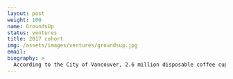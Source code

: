 ```yaml
---
layout: post
weight: 100
name: GroundsUp
status: ventures
title: 2017 cohort
img: /assets/images/ventures/groundsup.jpg
email: 
biography: >
  According to the City of Vancouver, 2.6 million disposable coffee cups are wasted every week within the municipality, a statistic that is representative of North American urban culture of single-use item consumption. To sustain this habit, the production of single-use coffee cups results in the excessive exploitation of natural resources and also contributes to a large portion of urban waste and landfill mass. Grounds-Up Solutions is currently devel- oping a compostable single-use hot beverage cup alternative that is made from used coffee grounds and natural binding agents. This solution would help preserve our planet’s natural resources and reduce the quantity of non-compostable waste, all in an eco- nomical manner. 
---
```

<!--stackedit_data:
eyJoaXN0b3J5IjpbNDQ4ODY0NzcwLDIxMTE5Nzg3MTgsMTY5OD
UzMjE1NSwtMTYzMzQxOTA4NV19
-->
